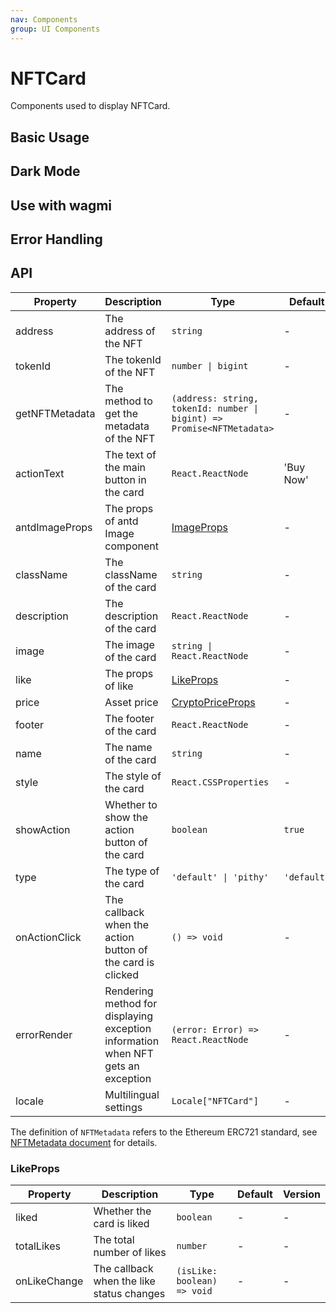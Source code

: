 ```yaml
---
nav: Components
group: UI Components
---
```


# NFTCard

Components used to display NFTCard.

## Basic Usage

<code src="./demos/basic.tsx"></code>

## Dark Mode

<code src="./demos/dark-mode.tsx"></code>

## Use with wagmi

<code src="./demos/wagmi.tsx"></code>

## Error Handling

<code src="./demos/error.tsx"></code>

## API

| Property | Description | Type | Default | Version |
| --- | --- | --- | --- | --- |
| address | The address of the NFT | `string` | - | - |
| tokenId | The tokenId of the NFT | `number \| bigint` | - | - |
| getNFTMetadata | The method to get the metadata of the NFT | `(address: string, tokenId: number \| bigint) => Promise<NFTMetadata>` | - | - |
| actionText | The text of the main button in the card | `React.ReactNode` | 'Buy Now' | - |
| antdImageProps | The props of antd Image component | [ImageProps](https://ant-design.antgroup.com/components/image#api) | - | - |
| className | The className of the card | `string` | - | - |
| description | The description of the card | `React.ReactNode` | - | - |
| image | The image of the card | `string \| React.ReactNode` | - | - |
| like | The props of like | [LikeProps](#likeprops) | - | - |
| price | Asset price | [CryptoPriceProps](../crypto-price/index.md#api) | - | - |
| footer | The footer of the card | `React.ReactNode` | - | - |
| name | The name of the card | `string` | - | - |
| style | The style of the card | `React.CSSProperties` | - | - |
| showAction | Whether to show the action button of the card | `boolean` | `true` | - |
| type | The type of the card | `'default' \| 'pithy'` | `'default'` | - |
| onActionClick | The callback when the action button of the card is clicked | `() => void` | - | - |
| errorRender | Rendering method for displaying exception information when NFT gets an exception | `(error: Error) => React.ReactNode` | - | - |
| locale | Multilingual settings | `Locale["NFTCard"]` | - | - |

The definition of `NFTMetadata` refers to the Ethereum ERC721 standard, see [NFTMetadata document](../types/index.md#nftmetadata) for details.

### LikeProps

| Property | Description | Type | Default | Version |
| --- | --- | --- | --- | --- |
| liked | Whether the card is liked | `boolean` | - | - |
| totalLikes | The total number of likes | `number` | - | - |
| onLikeChange | The callback when the like status changes | `(isLike: boolean) => void` | - | - |
